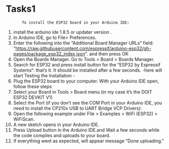 # Tasks1
           To install the ESP32 board in your Arduino IDE:
1.	 install the arduino ide 1.8.5 or updater version .
2.	In  Arduino IDE, go to File> Preferences.
3.	Enter the following into the “Additional Board Manager URLs” field: "https://raw.githubusercontent.com/espressif/arduino-esp32/gh-pages/package_esp32_index.json". and then press OK
4.	Open the Boards Manager. Go to Tools > Board > Boards Manager.
5.	Search for ESP32 and press install button for the “ESP32 by Espressif Systems“: that’s it. It should be installed after a few seconds.
                          -here will start Testing the Installation -
6.	Plug the ESP32 board to your computer. With your Arduino IDE open, follow these steps
7.	Select your Board in Tools > Board menu (in my case it’s the DOIT ESP32 DEVKIT V1)
8.	Select the Port (if you don’t see the COM Port in your Arduino IDE, you need to install the CP210x USB to UART Bridge VCP Drivers):
9.	Open the following example under File > Examples > WiFi (ESP32) > WiFiScan.
10.	 A new sketch opens in your Arduino IDE.
11.	Press Upload button in the Arduino IDE.and  Wait a few seconds while the code compiles and uploads to your board.
12.	If everything went as expected, will appear message “Done uploading.” 


